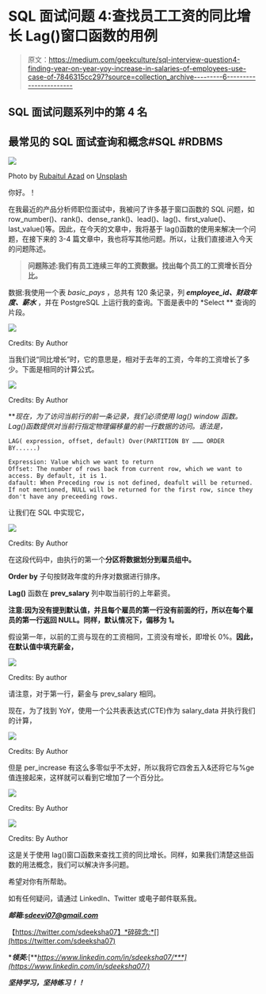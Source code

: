 # SQL 面试问题 4:查找员工工资的同比增长 Lag()窗口函数的用例

> 原文：<https://medium.com/geekculture/sql-interview-question4-finding-year-on-year-yoy-increase-in-salaries-of-employees-use-case-of-7846315cc297?source=collection_archive---------6----------------------->

## SQL 面试问题系列中的第 4 名

## 最常见的 SQL 面试查询和概念#SQL #RDBMS

![](img/a4ebfb6d5fdea8b992246c801cce3832.png)

Photo by [Rubaitul Azad](https://unsplash.com/@rubaitulazad?utm_source=unsplash&utm_medium=referral&utm_content=creditCopyText) on [Unsplash](https://unsplash.com/s/photos/sql-query?utm_source=unsplash&utm_medium=referral&utm_content=creditCopyText)

你好。！

在我最近的产品分析师职位面试中，我被问了许多基于窗口函数的 SQL 问题，如 row_number()、rank()、dense_rank()、lead()、lag()、first_value()、last_value()等。因此，在今天的文章中，我将基于 lag()函数的使用来解决一个问题，在接下来的 3-4 篇文章中，我也将写其他问题。所以，让我们直接进入今天的问题陈述。

> **问题陈述:我们有员工连续三年的工资数据。找出每个员工的工资增长百分比。**

数据:我使用一个表 *basic_pays* ，总共有 120 条记录，列 ***employee_id、财政年度、薪水*** ，并在 PostgreSQL 上运行我的查询。下面是表中的 *Select ** 查询的片段。

![](img/fd00e3b18262a42acecd346199753b5c.png)

Credits: By Author

当我们说“同比增长”时，它的意思是，相对于去年的工资，今年的工资增长了多少。下面是相同的计算公式。

![](img/7a8f50906a8621d5014582b28eb4f660.png)

Credits: By Author

***现在，为了访问当前行的前一条记录，我们必须使用 lag() window 函数。Lag()函数提供对当前行指定物理偏移量的前一行数据的访问。*语法是，**

```
LAG( expression, offset, default) Over(PARTITION BY ……… ORDER BY......)

Expression: Value which we want to return
Offset: The number of rows back from current row, which we want to access. By default, it is 1.
dafault: When Preceding row is not defined, deafult will be returned. If not mentioned, NULL will be returned for the first row, since they don't have any preceeding rows.
```

让我们在 SQL 中实现它，

![](img/b013ad060cbb2569326c75d7c7cd902e.png)

Credits: By Author

在这段代码中，由执行的第一个**分区将数据划分到雇员组中。**

**Order by** 子句按财政年度的升序对数据进行排序。

**Lag()** 函数在 **prev_salary** 列中取当前行的上年薪资。

**注意:因为没有提到默认值，并且每个雇员的第一行没有前面的行，所以在每个雇员的第一行返回 NULL。同样，默认情况下，偏移为 1。**

假设第一年，以前的工资与现在的工资相同，工资没有增长，即增长 0%。**因此，在默认值中填充薪金，**

![](img/9ceef431cf50d1d4fb897930d8cf6308.png)

Credits: By author

请注意，对于第一行，薪金与 prev_salary 相同。

现在，为了找到 YoY，使用一个公共表表达式(CTE)作为 salary_data 并执行我们的计算，

![](img/f6808bd79edc5a2104fb43e8d6ea993a.png)

Credits: By Author

但是 per_increase 有这么多零似乎不太好，所以我将它四舍五入&还将它与%ge 值连接起来，这样就可以看到它增加了一个百分比。

![](img/feb8f2afb44701c806bd619dfe6e4e66.png)

Credits: By Author

![](img/f8b8b3f14bccac427d37185f0a7a36a3.png)

Credits: By Author

这是关于使用 lag()窗口函数来查找工资的同比增长。同样，如果我们清楚这些函数的用法概念，我们可以解决许多问题。

希望对你有所帮助。

如有任何疑问，请通过 LinkedIn、Twitter 或电子邮件联系我。

***邮箱:sdeevi07@gmail.com***

【https://twitter.com/sdeeksha07】*碎碎念:*[](https://twitter.com/sdeeksha07)

****领英:***[***https://www.linkedin.com/in/sdeeksha07/***](https://www.linkedin.com/in/sdeeksha07/)*

***坚持学习，坚持练习！！***